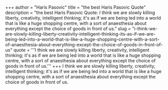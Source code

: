 +++
author = "Haris Pasovic"
title = "the best Haris Pasovic Quote"
description = "the best Haris Pasovic Quote: I think we are slowly killing liberty, creativity, intelligent thinking; it's as if we are being led into a world that is like a huge shopping centre, with a sort of anaesthesia about everything except the choice of goods in front of us."
slug = "i-think-we-are-slowly-killing-liberty-creativity-intelligent-thinking-its-as-if-we-are-being-led-into-a-world-that-is-like-a-huge-shopping-centre-with-a-sort-of-anaesthesia-about-everything-except-the-choice-of-goods-in-front-of-us"
quote = '''I think we are slowly killing liberty, creativity, intelligent thinking; it's as if we are being led into a world that is like a huge shopping centre, with a sort of anaesthesia about everything except the choice of goods in front of us.'''
+++
I think we are slowly killing liberty, creativity, intelligent thinking; it's as if we are being led into a world that is like a huge shopping centre, with a sort of anaesthesia about everything except the choice of goods in front of us.
